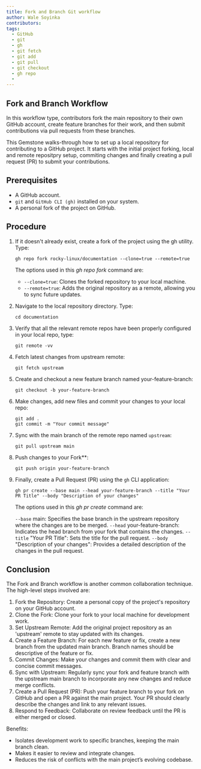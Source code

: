 ```yaml
---
title: Fork and Branch Git workflow
author: Wale Soyinka
contributors:
tags:
  - GitHub
  - git
  - gh
  - git fetch
  - git add
  - git pull
  - git checkout
  - gh repo
  - 
---
```


## Fork and Branch Workflow

In this workflow type, contributors fork the main repository to their own GitHub account, create feature branches for their work, and then submit contributions via pull requests from these branches.

This Gemstone walks-through how to set up a local repository for contributing to a GitHub project. It starts with the initial project forking, local and remote repositpry setup, commiting changes and finally creating a pull request (PR) to submit your contributions.

## Prerequisites 

- A GitHub account.
- `git` and `GitHub CLI (gh)` installed on your system.
- A personal fork of the project on GitHub.

## Procedure 

1. If it doesn't already exist, create a fork of the project using the gh utility. Type:
   ```
   gh repo fork rocky-linux/documentation --clone=true --remote=true
   ```
   The options used in this *gh repo fork* command are:
   - `--clone=true`: Clones the forked repository to your local machine.
   - `--remote=true`: Adds the original repository as a remote, allowing you to sync future updates.
2. Navigate to the local repository directory. Type:
   ```
   cd documentation
   ```
3. Verify that all the relevant remote repos have been properly configured in your local repo, type:
   ```
   git remote -vv
   ```
4. Fetch latest changes from upstream remote:
   ```
   git fetch upstream
   ```
5. Create and checkout a new feature branch named your-feature-branch:
   ```
   git checkout -b your-feature-branch
   ```
6. Make changes, add new files and commit your changes to your local repo:
   ```
   git add .
   git commit -m "Your commit message"
   ```
7. Sync with the main branch of the remote repo named `upstream`:
   ```
   git pull upstream main
   ```
8. Push changes to your Fork**:
   ```
   git push origin your-feature-branch
   ```
9. Finally, create a Pull Request (PR) using the `gh` CLI application:
   ```
   gh pr create --base main --head your-feature-branch --title "Your PR Title" --body "Description of your changes"
   ```
   The options used in this *gh pr create* command are:
   
   `--base` main: Specifies the base branch in the upstream repository where the changes are to be merged.
   `--head` your-feature-branch: Indicates the head branch from your fork that contains the changes.
   `--title` "Your PR Title": Sets the title for the pull request.
   `--body` "Description of your changes": Provides a detailed description of the changes in the pull request.


## Conclusion

The Fork and Branch workflow is another common collaboration technique.
The high-level steps involved are:

1. Fork the Repository: Create a personal copy of the project's repository on your GitHub account.
2. Clone the Fork: Clone your fork to your local machine for development work.
3. Set Upstream Remote: Add the original project repository as an 'upstream' remote to stay updated with its changes.
4. Create a Feature Branch: For each new feature or fix, create a new branch from the updated main branch. Branch names should be descriptive of the feature or fix.
5. Commit Changes: Make your changes and commit them with clear and concise commit messages.
6. Sync with Upstream: Regularly sync your fork and feature branch with the upstream main branch to incorporate any new changes and reduce merge conflicts.
7. Create a Pull Request (PR): Push your feature branch to your fork on GitHub and open a PR against the main project. Your PR should clearly describe the changes and link to any relevant issues.
8. Respond to Feedback: Collaborate on review feedback until the PR is either merged or closed.

Benefits:

- Isolates development work to specific branches, keeping the main branch clean.
- Makes it easier to review and integrate changes.
- Reduces the risk of conflicts with the main project’s evolving codebase.